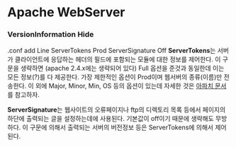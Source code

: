 # Apache WebServer

### VersionInformation Hide 
.conf add Line 
ServerTokens Prod
ServerSignature Off
**ServerTokens**는 서버가 클라이언트에 응답하는 헤더의 필드에 포함되는 모듈에 대한 정보를 제어한다. 이 구문을 생략하면 (apache 2.4.x에는 생략되어 있다) Full 옵션을 준것과 동일한데 이는 모든 정보(?)를 다 제공한다. 가장 제한적인 옵션이 Prod이며 웹서버의 종류(이름)만 전송한다. 이 외에 Major, Minor, Min, OS 등의 옵션이 있는데 자세한 것은 [아파치 문서](https://httpd.apache.org/docs/2.4/mod/core.html#servertokens)를 참고하자.

**ServerSignature**는 웹사이트의 오류페이지나 ftp의 디렉토리 목록 등에서 페이지의 하단에 출력되는 글을 설정하는데에 사용된다. 기본값이 off이기 때문에 생략해도 무방하다. 이 구문에 의해서 출력되는 서버의 버전정보 등은 ServerTokens에 의해서 제어된다.


<!--stackedit_data:
eyJoaXN0b3J5IjpbMzcyMDA1MDA0LDczMDk5ODExNl19
-->